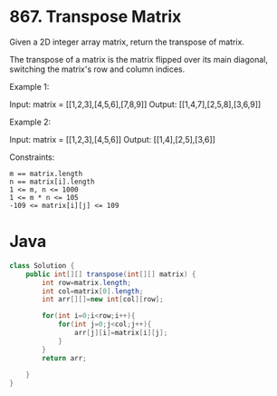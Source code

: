 # 867. Transpose Matrix


Given a 2D integer array matrix, return the transpose of matrix.

The transpose of a matrix is the matrix flipped over its main diagonal, switching the matrix's row and column indices.

 

Example 1:

Input: matrix = [[1,2,3],[4,5,6],[7,8,9]]
Output: [[1,4,7],[2,5,8],[3,6,9]]

Example 2:

Input: matrix = [[1,2,3],[4,5,6]]
Output: [[1,4],[2,5],[3,6]]

 

Constraints:

    m == matrix.length
    n == matrix[i].length
    1 <= m, n <= 1000
    1 <= m * n <= 105
    -109 <= matrix[i][j] <= 109

# Java
```java
class Solution {
    public int[][] transpose(int[][] matrix) {
        int row=matrix.length;
        int col=matrix[0].length;
        int arr[][]=new int[col][row];

        for(int i=0;i<row;i++){
            for(int j=0;j<col;j++){
                arr[j][i]=matrix[i][j];
            }
        }
        return arr;
        
    }
}
```

